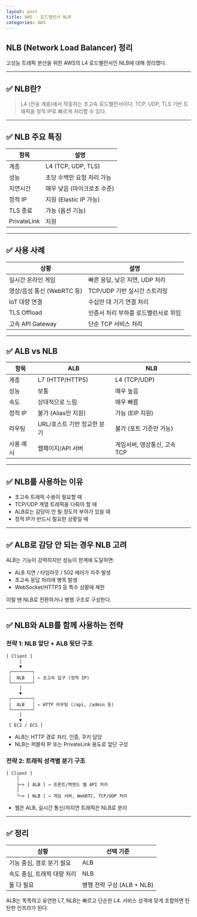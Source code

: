 ```yaml
---
layout: post
title: AWS - 로드밸런서 NLB
categories: AWS
---
```

## NLB (Network Load Balancer) 정리

고성능 트래픽 분산을 위한 AWS의 L4 로드밸런서인 NLB에 대해 정리했다.

---

## ✅ NLB란?

> L4 (전송 계층)에서 작동하는 초고속 로드밸런서이다.
> TCP, UDP, TLS 기반 트래픽을 정적 IP로 빠르게 처리할 수 있다.

---

## ✅ NLB 주요 특징

| 항목          | 설명                 |
| ----------- | ------------------ |
| 계층          | L4 (TCP, UDP, TLS) |
| 성능          | 초당 수백만 요청 처리 가능    |
| 지연시간        | 매우 낮음 (마이크로초 수준)   |
| 정적 IP       | 지원 (Elastic IP 가능) |
| TLS 종료      | 가능 (옵션 기능)         |
| PrivateLink | 지원                 |

---

## ✅ 사용 사례

| 상황                  | 설명                   |
| ------------------- | -------------------- |
| 실시간 온라인 게임          | 빠른 응답, 낮은 지연, UDP 처리 |
| 영상/음성 통신 (WebRTC 등) | TCP/UDP 기반 실시간 스트리밍  |
| IoT 대량 연결           | 수십만 대 기기 연결 처리       |
| TLS Offload         | 인증서 처리 부하를 로드밸런서로 위임 |
| 고속 API Gateway      | 단순 TCP 서비스 처리        |

---

## ✅ ALB vs NLB

| 항목    | ALB               | NLB                |
| ----- | ----------------- | ------------------ |
| 계층    | L7 (HTTP/HTTPS)   | L4 (TCP/UDP)       |
| 성능    | 보통                | 매우 높음              |
| 속도    | 상대적으로 느림          | 매우 빠름              |
| 정적 IP | 불가 (Alias만 지원)    | 가능 (EIP 지원)        |
| 라우팅   | URL/호스트 기반 정교한 분기 | 불가 (포트 기준만 가능)     |
| 사용 예시 | 웹페이지/API 서버       | 게임서버, 영상통신, 고속 TCP |

---

## ✅ NLB를 사용하는 이유

* 초고속 트래픽 수용이 필요할 때
* TCP/UDP 계열 트래픽을 다뤄야 할 때
* ALB로는 감당이 안 될 정도의 부하가 있을 때
* 정적 IP가 반드시 필요한 상황일 때

---

## ✅ ALB로 감당 안 되는 경우 NLB 고려

ALB는 기능이 강력하지만 성능이 한계에 도달하면:

* ALB 지연 / 타임아웃 / 502 에러가 자주 발생
* 초고속 응답 처리에 병목 발생
* WebSocket/HTTP3 등 특수 상황에 제한

이럴 땐 NLB로 전환하거나 병행 구조로 구성한다.

---

## ✅ NLB와 ALB를 함께 사용하는 전략

### 전략 1: NLB 앞단 + ALB 뒷단 구조

```
[ Client ]
     │
     ▼
 ┌────────┐
 │  NLB   │ ← 초고속 입구 (정적 IP)
 └────────┘
     │
     ▼
 ┌────────┐
 │  ALB   │ ← HTTP 라우팅 (/api, /admin 등)
 └────────┘
     │
     ▼
 [ EC2 / ECS ]
```

* ALB는 HTTP 경로 처리, 인증, 쿠키 담당
* NLB는 퍼블릭 IP 또는 PrivateLink 용도로 앞단 구성

### 전략 2: 트래픽 성격별 분기 구조

```
[ Client ]
    │
    ├─> [ ALB ] → 프론트/백엔드 웹 API 처리
    │
    └─> [ NLB ] → 게임 서버, WebRTC, TCP/UDP 처리
```

* 웹은 ALB, 실시간 통신/저지연 트래픽은 NLB로 분리

---

## ✅ 정리

| 상황               | 선택 기준                |
| ---------------- | -------------------- |
| 기능 중심, 경로 분기 필요  | ALB                  |
| 속도 중심, 트래픽 대량 처리 | NLB                  |
| 둘 다 필요           | 병행 전략 구성 (ALB + NLB) |

ALB는 똑똑하고 유연한 L7, NLB는 빠르고 단순한 L4.
서비스 성격에 맞게 조합하면 탄탄한 인프라가 된다.
